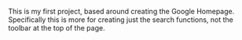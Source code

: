 This is my first project, based around creating the Google Homepage. 
Specifically this is more for creating just the search functions, not the toolbar at the top of the page.